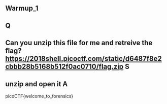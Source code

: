 
## Warmup_1

Q
------
Can you unzip this file for me and retreive the flag?
https://2018shell.picoctf.com/static/d6487f8e2cbbb28b5168b512f0ac0710/flag.zip
S
------
unzip and open it
A
------
picoCTF{welcome_to_forensics}


